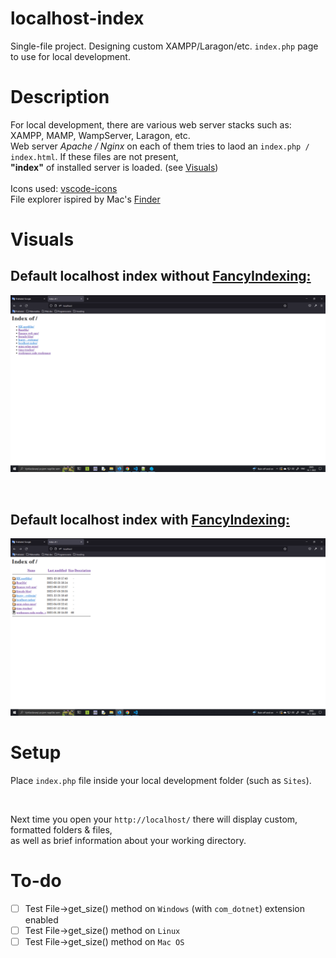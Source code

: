 # **localhost-index**
Single-file project. Designing custom XAMPP/Laragon/etc. ```index.php``` page to use for local development.

# Description
For local development, there are various web server stacks such as: XAMPP, MAMP, WampServer, Laragon, etc.<br>
Web server _Apache / Nginx_ on each of them tries to laod an ```index.php / index.html```. If these files are not present,<br>
**"index"** of installed server is loaded. (see [Visuals](#Visuals))<br><br>
Icons used: [vscode-icons](https://github.com/vscode-icons/vscode-icons)<br>
File explorer ispired by Mac's [Finder](https://en.wikipedia.org/wiki/Finder_(software))

# Visuals

## Default localhost index without [FancyIndexing:](https://docstore.mik.ua/orelly/linux/apache/ch07_01.htm)
![localhost index, no FancyIndexing](img/default-index1.png)

<br>

## Default localhost index with [FancyIndexing:](https://docstore.mik.ua/orelly/linux/apache/ch07_01.htm)
![localhost index with FancyIndexing](img/default-index2.png)

# Setup
Place ```index.php``` file inside your local development folder (such as ```Sites```).<br>

<br>

Next time you open your ```http://localhost/``` there will display custom, formatted folders & files,<br>
as well as brief information about your working directory.

# To-do
- [ ] Test File->get_size() method on ```Windows``` (with ```com_dotnet```) extension enabled
- [ ] Test File->get_size() method on ```Linux```
- [ ] Test File->get_size() method on ```Mac OS```